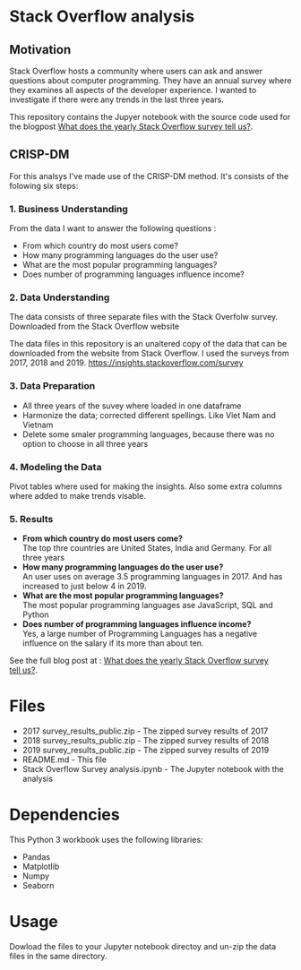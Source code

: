 # Stack Overflow analysis

## Motivation
Stack Overflow hosts a community where users can ask and answer questions about computer programming. They have an annual survey where they examines all aspects of the developer experience. I wanted to investigate if there were any trends in the last three years.

This repository contains the Jupyer notebook with the source code used for the blogpost [What does the yearly Stack Overflow survey tell us?](https://medium.com/@lukeerren/what-does-the-yearly-stack-overflow-survey-tell-us-ef273b882680). 

## CRISP-DM
For this analsys I've made use of the CRISP-DM method. It's consists of the folowing six steps:

### 1. Business Understanding
From the data I want to answer the following questions :
* From which country do most users come?
* How many programming languages do the user use?
* What are the most popular programming languages?
* Does number of programming languages influence income?

### 2. Data Understanding
The data consists of three separate files with the Stack Overfolw survey. Downloaded from the Stack Overflow website

The data files in this repository is an unaltered copy of the data that can be downloaded from the website from Stack Overflow. I used the surveys from 2017, 2018 and 2019.
https://insights.stackoverflow.com/survey

### 3. Data Preparation
* All three years of the suvey where loaded in one dataframe
* Harmonize the data; corrected different spellings. Like Viet Nam and Vietnam
* Delete some smaler programming languages, because there was no option to choose in all three years

### 4. Modeling the Data
Pivot tables where used for making the insights. Also some extra columns where added to make trends visable.

### 5. Results
* **From which country do most users come?**<br/>The top thre countries are United States, India and Germany. For all three years
* **How many programming languages do the user use?**<br/>An user uses on average 3.5 programming languages in 2017. And has increased to just below 4 in 2019.
* **What are the most popular programming languages?**<br/>The most popular programming languages ase JavaScript, SQL and Python
* **Does number of programming languages influence income?**<br/>Yes, a large number of Programming Languages has a negative influence on the salary if its more than about ten.

See the full blog post at : [What does the yearly Stack Overflow survey tell us?](https://medium.com/@lukeerren/what-does-the-yearly-stack-overflow-survey-tell-us-ef273b882680). 

# Files
- 2017 survey_results_public.zip	- The zipped survey results of 2017
- 2018 survey_results_public.zip	- The zipped survey results of 2018
- 2019 survey_results_public.zip	- The zipped survey results of 2019
- README.md - This file
- Stack Overflow Survey analysis.ipynb - The Jupyter notebook with the analysis

# Dependencies
This Python 3 workbook uses the following libraries:
- Pandas
- Matplotlib
- Numpy
- Seaborn

# Usage
Dowload the files to your Jupyter notebook directoy and un-zip the data files in the same directory. 

